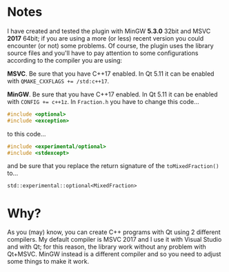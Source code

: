 # Notes

I have created and tested the plugin with MinGW **5.3.0** 32bit and MSVC **2017** 64bit; if you are using a more (or less) recent version you could encounter (or not) some problems. Of course, the plugin uses the library source files and you'll have to pay attention to some configurations according to the compiler you are using:

**MSVC**. Be sure that you have C++17 enabled. In Qt 5.11 it can be enabled with `QMAKE_CXXFLAGS += /std:c++17`.

**MinGW**. Be sure that you have C++17 enabled. In Qt 5.11 it can be enabled with `CONFIG += c++1z`. In `Fraction.h` you have to change this code...

```c++
#include <optional>
#include <exception>
```

to this code...

```c++
#include <experimental/optional>
#include <stdexcept>
```

and be sure that you replace the return signature of the `toMixedFraction()` to...

`std::experimental::optional<MixedFraction>`

# Why?

As you (may) know, you can create C++ programs with Qt using 2 different compilers. My default compiler is MSVC 2017 and I use it with Visual Studio and with Qt; for this reason, the library work without any problem with Qt+MSVC. MinGW instead is a different compiler and so you need to adjust some things to make it work.
